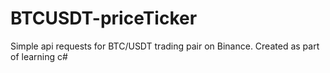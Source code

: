 # BTCUSDT-priceTicker
Simple api requests for BTC/USDT trading pair on Binance. Created as part of learning c#

